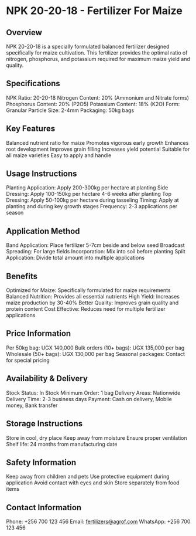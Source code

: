 # NPK 20-20-18 - Fertilizer For Maize

## Overview
NPK 20-20-18 is a specially formulated balanced fertilizer designed specifically for maize cultivation. This fertilizer provides the optimal ratio of nitrogen, phosphorus, and potassium required for maximum maize yield and quality.

## Specifications
NPK Ratio: 20-20-18
Nitrogen Content: 20% (Ammonium and Nitrate forms)
Phosphorus Content: 20% (P2O5)
Potassium Content: 18% (K2O)
Form: Granular
Particle Size: 2-4mm
Packaging: 50kg bags

## Key Features
Balanced nutrient ratio for maize
Promotes vigorous early growth
Enhances root development
Improves grain filling
Increases yield potential
Suitable for all maize varieties
Easy to apply and handle

## Usage Instructions
Planting Application: Apply 200-300kg per hectare at planting
Side Dressing: Apply 100-150kg per hectare 4-6 weeks after planting
Top Dressing: Apply 50-100kg per hectare during tasseling
Timing: Apply at planting and during key growth stages
Frequency: 2-3 applications per season

## Application Method
Band Application: Place fertilizer 5-7cm beside and below seed
Broadcast Spreading: For large fields
Incorporation: Mix into soil before planting
Split Application: Divide total amount into multiple applications

## Benefits
Optimized for Maize: Specifically formulated for maize requirements
Balanced Nutrition: Provides all essential nutrients
High Yield: Increases maize production by 30-40%
Better Quality: Improves grain quality and protein content
Cost Effective: Reduces need for multiple fertilizer applications

## Price Information
Per 50kg bag: UGX 140,000
Bulk orders (10+ bags): UGX 135,000 per bag
Wholesale (50+ bags): UGX 130,000 per bag
Seasonal packages: Contact for special pricing

## Availability & Delivery
Stock Status: In Stock
Minimum Order: 1 bag
Delivery Areas: Nationwide
Delivery Time: 2-3 business days
Payment: Cash on delivery, Mobile money, Bank transfer

## Storage Instructions
Store in cool, dry place
Keep away from moisture
Ensure proper ventilation
Shelf life: 24 months from manufacturing date

## Safety Information
Keep away from children and pets
Use protective equipment during application
Avoid contact with eyes and skin
Store separately from food items

## Contact Information
Phone: +256 700 123 456
Email: fertilizers@agrof.com
WhatsApp: +256 700 123 456

